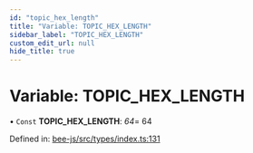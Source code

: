 ```yaml
---
id: "topic_hex_length"
title: "Variable: TOPIC_HEX_LENGTH"
sidebar_label: "TOPIC_HEX_LENGTH"
custom_edit_url: null
hide_title: true
---
```


# Variable: TOPIC\_HEX\_LENGTH

• `Const` **TOPIC\_HEX\_LENGTH**: *64*= 64

Defined in: [bee-js/src/types/index.ts:131](https://github.com/ethersphere/bee-js/blob/9a547fe/src/types/index.ts#L131)
